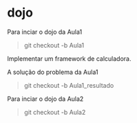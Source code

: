 # dojo


Para inciar o dojo da Aula1
>git checkout -b Aula1

Implementar um framework de calculadora.

A solução do problema da Aula1
>git checkout -b Aula1_resultado


Para inciar o dojo da Aula2
>git checkout -b Aula2
